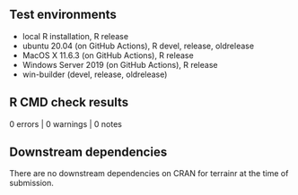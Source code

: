 ## Test environments
* local R installation, R release
* ubuntu 20.04 (on GitHub Actions), R devel, release, oldrelease
* MacOS X 11.6.3 (on GitHub Actions), R release
* Windows Server 2019 (on GitHub Actions), R release
* win-builder (devel, release, oldrelease)

## R CMD check results

0 errors | 0 warnings | 0 notes

## Downstream dependencies
There are no downstream dependencies on CRAN for terrainr at the time of 
submission.
